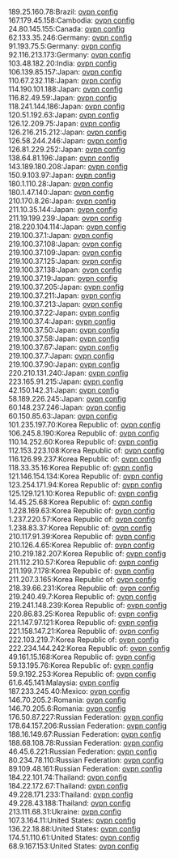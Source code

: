 189.25.160.78:Brazil: [ovpn config](vpn/189_25_160_78.ovpn)  
167.179.45.158:Cambodia: [ovpn config](vpn/167_179_45_158.ovpn)  
24.80.145.155:Canada: [ovpn config](vpn/24_80_145_155.ovpn)  
62.133.35.246:Germany: [ovpn config](vpn/62_133_35_246.ovpn)  
91.193.75.5:Germany: [ovpn config](vpn/91_193_75_5.ovpn)  
92.116.213.173:Germany: [ovpn config](vpn/92_116_213_173.ovpn)  
103.48.182.20:India: [ovpn config](vpn/103_48_182_20.ovpn)  
106.139.85.157:Japan: [ovpn config](vpn/106_139_85_157.ovpn)  
110.67.232.118:Japan: [ovpn config](vpn/110_67_232_118.ovpn)  
114.190.101.188:Japan: [ovpn config](vpn/114_190_101_188.ovpn)  
116.82.49.59:Japan: [ovpn config](vpn/116_82_49_59.ovpn)  
118.241.144.186:Japan: [ovpn config](vpn/118_241_144_186.ovpn)  
120.51.192.63:Japan: [ovpn config](vpn/120_51_192_63.ovpn)  
126.12.209.75:Japan: [ovpn config](vpn/126_12_209_75.ovpn)  
126.216.215.212:Japan: [ovpn config](vpn/126_216_215_212.ovpn)  
126.58.244.246:Japan: [ovpn config](vpn/126_58_244_246.ovpn)  
126.81.229.252:Japan: [ovpn config](vpn/126_81_229_252.ovpn)  
138.64.81.196:Japan: [ovpn config](vpn/138_64_81_196.ovpn)  
143.189.180.208:Japan: [ovpn config](vpn/143_189_180_208.ovpn)  
150.9.103.97:Japan: [ovpn config](vpn/150_9_103_97.ovpn)  
180.1.110.28:Japan: [ovpn config](vpn/180_1_110_28.ovpn)  
180.1.47.140:Japan: [ovpn config](vpn/180_1_47_140.ovpn)  
210.170.8.26:Japan: [ovpn config](vpn/210_170_8_26.ovpn)  
211.10.35.144:Japan: [ovpn config](vpn/211_10_35_144.ovpn)  
211.19.199.239:Japan: [ovpn config](vpn/211_19_199_239.ovpn)  
218.220.104.114:Japan: [ovpn config](vpn/218_220_104_114.ovpn)  
219.100.37.1:Japan: [ovpn config](vpn/219_100_37_1.ovpn)  
219.100.37.108:Japan: [ovpn config](vpn/219_100_37_108.ovpn)  
219.100.37.109:Japan: [ovpn config](vpn/219_100_37_109.ovpn)  
219.100.37.125:Japan: [ovpn config](vpn/219_100_37_125.ovpn)  
219.100.37.138:Japan: [ovpn config](vpn/219_100_37_138.ovpn)  
219.100.37.19:Japan: [ovpn config](vpn/219_100_37_19.ovpn)  
219.100.37.205:Japan: [ovpn config](vpn/219_100_37_205.ovpn)  
219.100.37.211:Japan: [ovpn config](vpn/219_100_37_211.ovpn)  
219.100.37.213:Japan: [ovpn config](vpn/219_100_37_213.ovpn)  
219.100.37.22:Japan: [ovpn config](vpn/219_100_37_22.ovpn)  
219.100.37.4:Japan: [ovpn config](vpn/219_100_37_4.ovpn)  
219.100.37.50:Japan: [ovpn config](vpn/219_100_37_50.ovpn)  
219.100.37.58:Japan: [ovpn config](vpn/219_100_37_58.ovpn)  
219.100.37.67:Japan: [ovpn config](vpn/219_100_37_67.ovpn)  
219.100.37.7:Japan: [ovpn config](vpn/219_100_37_7.ovpn)  
219.100.37.90:Japan: [ovpn config](vpn/219_100_37_90.ovpn)  
220.210.131.240:Japan: [ovpn config](vpn/220_210_131_240.ovpn)  
223.165.91.215:Japan: [ovpn config](vpn/223_165_91_215.ovpn)  
42.150.142.31:Japan: [ovpn config](vpn/42_150_142_31.ovpn)  
58.189.226.245:Japan: [ovpn config](vpn/58_189_226_245.ovpn)  
60.148.237.246:Japan: [ovpn config](vpn/60_148_237_246.ovpn)  
60.150.85.63:Japan: [ovpn config](vpn/60_150_85_63.ovpn)  
101.235.197.70:Korea Republic of: [ovpn config](vpn/101_235_197_70.ovpn)  
106.245.8.190:Korea Republic of: [ovpn config](vpn/106_245_8_190.ovpn)  
110.14.252.60:Korea Republic of: [ovpn config](vpn/110_14_252_60.ovpn)  
112.153.223.108:Korea Republic of: [ovpn config](vpn/112_153_223_108.ovpn)  
116.126.99.237:Korea Republic of: [ovpn config](vpn/116_126_99_237.ovpn)  
118.33.35.16:Korea Republic of: [ovpn config](vpn/118_33_35_16.ovpn)  
121.146.154.134:Korea Republic of: [ovpn config](vpn/121_146_154_134.ovpn)  
123.254.171.94:Korea Republic of: [ovpn config](vpn/123_254_171_94.ovpn)  
125.129.121.10:Korea Republic of: [ovpn config](vpn/125_129_121_10.ovpn)  
14.45.25.68:Korea Republic of: [ovpn config](vpn/14_45_25_68.ovpn)  
1.228.169.63:Korea Republic of: [ovpn config](vpn/1_228_169_63.ovpn)  
1.237.220.57:Korea Republic of: [ovpn config](vpn/1_237_220_57.ovpn)  
1.238.83.37:Korea Republic of: [ovpn config](vpn/1_238_83_37.ovpn)  
210.117.91.39:Korea Republic of: [ovpn config](vpn/210_117_91_39.ovpn)  
210.126.4.65:Korea Republic of: [ovpn config](vpn/210_126_4_65.ovpn)  
210.219.182.207:Korea Republic of: [ovpn config](vpn/210_219_182_207.ovpn)  
211.112.210.57:Korea Republic of: [ovpn config](vpn/211_112_210_57.ovpn)  
211.199.7.178:Korea Republic of: [ovpn config](vpn/211_199_7_178.ovpn)  
211.207.3.165:Korea Republic of: [ovpn config](vpn/211_207_3_165.ovpn)  
218.39.66.231:Korea Republic of: [ovpn config](vpn/218_39_66_231.ovpn)  
219.240.49.7:Korea Republic of: [ovpn config](vpn/219_240_49_7.ovpn)  
219.241.148.239:Korea Republic of: [ovpn config](vpn/219_241_148_239.ovpn)  
220.86.83.25:Korea Republic of: [ovpn config](vpn/220_86_83_25.ovpn)  
221.147.97.121:Korea Republic of: [ovpn config](vpn/221_147_97_121.ovpn)  
221.158.147.21:Korea Republic of: [ovpn config](vpn/221_158_147_21.ovpn)  
222.103.219.7:Korea Republic of: [ovpn config](vpn/222_103_219_7.ovpn)  
222.234.144.242:Korea Republic of: [ovpn config](vpn/222_234_144_242.ovpn)  
49.161.15.168:Korea Republic of: [ovpn config](vpn/49_161_15_168.ovpn)  
59.13.195.76:Korea Republic of: [ovpn config](vpn/59_13_195_76.ovpn)  
59.9.192.253:Korea Republic of: [ovpn config](vpn/59_9_192_253.ovpn)  
61.6.45.141:Malaysia: [ovpn config](vpn/61_6_45_141.ovpn)  
187.233.245.40:Mexico: [ovpn config](vpn/187_233_245_40.ovpn)  
146.70.205.2:Romania: [ovpn config](vpn/146_70_205_2.ovpn)  
146.70.205.6:Romania: [ovpn config](vpn/146_70_205_6.ovpn)  
176.50.87.227:Russian Federation: [ovpn config](vpn/176_50_87_227.ovpn)  
178.64.157.206:Russian Federation: [ovpn config](vpn/178_64_157_206.ovpn)  
188.16.149.67:Russian Federation: [ovpn config](vpn/188_16_149_67.ovpn)  
188.68.108.78:Russian Federation: [ovpn config](vpn/188_68_108_78.ovpn)  
46.45.6.221:Russian Federation: [ovpn config](vpn/46_45_6_221.ovpn)  
80.234.78.110:Russian Federation: [ovpn config](vpn/80_234_78_110.ovpn)  
89.109.48.161:Russian Federation: [ovpn config](vpn/89_109_48_161.ovpn)  
184.22.101.74:Thailand: [ovpn config](vpn/184_22_101_74.ovpn)  
184.22.172.67:Thailand: [ovpn config](vpn/184_22_172_67.ovpn)  
49.228.171.233:Thailand: [ovpn config](vpn/49_228_171_233.ovpn)  
49.228.43.188:Thailand: [ovpn config](vpn/49_228_43_188.ovpn)  
213.111.68.31:Ukraine: [ovpn config](vpn/213_111_68_31.ovpn)  
107.3.164.11:United States: [ovpn config](vpn/107_3_164_11.ovpn)  
136.22.18.88:United States: [ovpn config](vpn/136_22_18_88.ovpn)  
174.51.110.61:United States: [ovpn config](vpn/174_51_110_61.ovpn)  
68.9.167.153:United States: [ovpn config](vpn/68_9_167_153.ovpn)  
